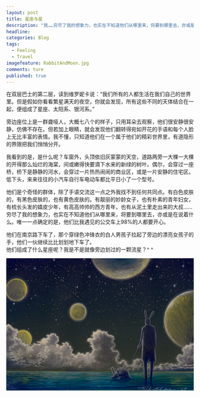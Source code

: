 ```yaml
---
layout: post  
title: 星座与星    
description: "我……穷尽了我的想象力，也实在不知道他们从哪里来，将要到哪里去，亦或是在说着什么。唯一一点确定的是，他们比我遇见的公交车上98%的人都要开心。"  
headline: 
categories: Blog  
tags: 
  - Feeling 
  - Travel  
imagefeature: RabbitAndMoon.jpg 
comments: ture  
published: true  
---
```


在双层巴士的第二层，读到维罗妮卡说：“我们所有的人都生活在我们自己的世界里。但是假如你看看繁星满天的夜空，你就会发现，所有这些不同的天体结合在一起，便组成了星座、太阳系、银河系。”

旁边座位上是一群聋哑人，大概七八个的样子，只用耳朵去观察，他们很安静很安静，仿佛不存在。但若加上眼睛，就会发现他们翻转得宛如开花的手语和每个人脸上无比丰富的表情。我不懂，只知道他们在一个属于他们的精彩世界里，有道隐形的界限把我们悄悄分开。

我看到的是，是什么呢？车窗外，头顶依旧灰蒙蒙的天空，道路两旁一大棵一大棵的开得那么灿烂的海棠，间或嫩得快要滴下水来的新绿的树叶。偶尔，会穿过一座桥，桥下是静静的河水，会穿过一片热热闹闹的商业区，或是一片安静的住宅区。低下头，来来往往的小汽车自行车电动车都比平日小了一个型号。

他们是个奇怪的群体，除了手语交流这一点之外我找不到任何共同点。有白色皮肤的，有黑色皮肤的，也有黄色皮肤的。有靓丽的妙龄女子，也有朴素的青年妇女，有梳长头发的嬉皮少年，有高高帅帅的西方青年，也有从泥土里走出来的大叔……穷尽了我的想象力，也实在不知道他们从哪里来，将要到哪里去，亦或是在说着什么。唯一一点确定的是，他们比我遇见的公交车上98%的人都要开心。

他们在南京路下车了，那个穿绿色冲锋衣的白人男孩子拉起了旁边的漂亮女孩子的手，他们一伙继续比比划划地下车了。  
他们组成了什么星座呢？我是不是就像旁边划过的一颗流星？^ ^  

![Constellations_and_Stars](/images/Constellations_and_Stars.jpg "牵着乌龟散步的兔大哥^ ^")
